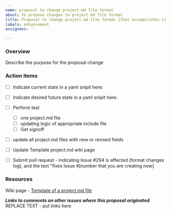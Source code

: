 ```yaml
---
name: proposal to change project.md file format
about: To propose changes to project.md file format
title: Proposal to change project.md file format [that accomplishes x]
labels: enhancement
assignees: ''

---
```


### Overview 
Describe the purpose for the proposal change

### Action items
- [ ] Indicate current state in a yaml snipit here:

- [ ] Indicate desired future state in a yaml snipit here:

- [ ] Perform test 
   - [ ] one project.md file
   - [ ] updating logic of appropriate include file
   - [ ] Get signoff
- [ ] update all project.md files with new or revised fields
- [ ] Update Template project.md wiki page 
- [ ] Submit pull request - indicating Issue #294 is affected (format changes log), and the text "fixes Issue #[number that you are creating now]

### Resources
Wiki page - [Template of a project.md file](https://github.com/hackforla/website/wiki/Template-of-a-project.md-file)

***Links to comments on other issues where this proposal originated***
REPLACE TEXT - put links here
